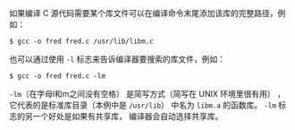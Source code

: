 如果编译 C 源代码需要某个库文件可以在编译命令末尾添加该库的完整路径，例如：

```shell
$ gcc -o fred fred.c /usr/lib/libm.c
```

也可以通过使用 `-l` 标志来告诉编译器要搜索的库文件，例如：

```shell
$ gcc -o fred fred.c -lm
```

`-lm`（在字母l和m之间没有空格） 是简写方式（简写在 UNIX 环境里很有用） ， 它代表的是标准库目录（本例中是 `/usr/lib`） 中名为 `libm.a` 的函数库。 `-lm` 标志的另一个好处是如果有共享库， 编译器会自动选择共享库。  

